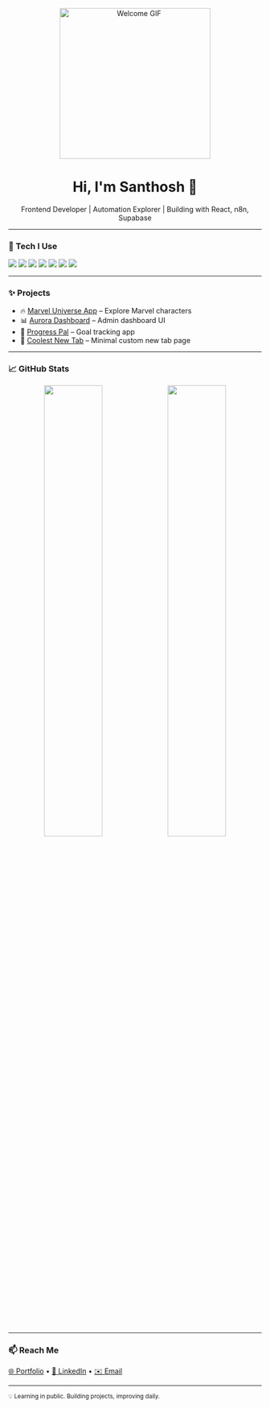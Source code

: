 <p align="center">
  <img src="https://i.pinimg.com/originals/90/70/32/9070324cdfc07c68d60eed0c39e77573.gif" width="300" alt="Welcome GIF" />
</p>

<h1 align="center">Hi, I'm Santhosh 👋</h1>
<p align="center">Frontend Developer | Automation Explorer | Building with React, n8n, Supabase</p>

---

### 🧰 Tech I Use

<p>
  <img src="https://img.shields.io/badge/HTML-E34F26?style=flat&logo=html5&logoColor=white" />
  <img src="https://img.shields.io/badge/CSS-1572B6?style=flat&logo=css3&logoColor=white" />
  <img src="https://img.shields.io/badge/JavaScript-F7DF1E?style=flat&logo=javascript&logoColor=black" />
  <img src="https://img.shields.io/badge/React-61DAFB?style=flat&logo=react&logoColor=black" />
  <img src="https://img.shields.io/badge/Tailwind-06B6D4?style=flat&logo=tailwindcss&logoColor=white" />
  <img src="https://img.shields.io/badge/n8n-AE44FC?style=flat&logo=n8n&logoColor=white" />
  <img src="https://img.shields.io/badge/Supabase-3ECF8E?style=flat&logo=supabase&logoColor=white" />
</p>

---

### ✨ Projects

- 🔥 [Marvel Universe App](https://santhoshhh25.github.io/marvel-universe/) – Explore Marvel characters  
- 📊 [Aurora Dashboard](https://santhoshhh25.github.io/Aurora-Dashboard/) – Admin dashboard UI  
- 🎯 [Progress Pal](https://santhoshhh25.github.io/progress_pal/) – Goal tracking app  
- 🧊 [Coolest New Tab](https://santhoshhh25.github.io/coolest-new-tab-page/) – Minimal custom new tab page  

---

### 📈 GitHub Stats

<p align="center">
  <img src="https://github-readme-stats.vercel.app/api?username=santhoshhh25&show_icons=true&theme=graywhite&hide=stars&hide_title=true" width="48%" />
  <img src="https://github-readme-streak-stats.herokuapp.com?user=santhoshhh25&theme=graywhite&hide_border=true" width="48%" />
</p>

---

### 📫 Reach Me  
[🌐 Portfolio](https://santhoshhh25.github.io) • [💼 LinkedIn](https://linkedin.com/in/YOUR-LINK) • [✉️ Email](mailto:youremail@example.com)

---

<sub>💡 Learning in public. Building projects, improving daily.</sub>
